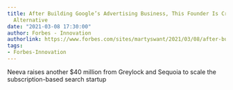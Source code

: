 ```yaml
---
title: After Building Google’s Advertising Business, This Founder Is Creating An Ad-Free
  Alternative
date: "2021-03-08 17:30:00"
author: Forbes - Innovation
authorlink: https://www.forbes.com/sites/martyswant/2021/03/08/after-building-googles-advertising-business-this-founder-is-creating-an-ad-free-alternative/
tags:
- Forbes-Innovation
---
```

Neeva raises another $40 million from Greylock and Sequoia to scale the subscription-based search startup